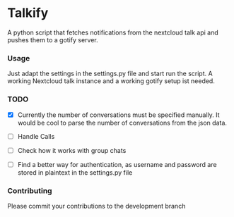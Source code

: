 # Talkify
A python script that fetches notifications from the nextcloud talk api and pushes them to a gotify server.

### Usage
Just adapt the settings in the settings.py file and start run the script.
A working Nextcloud talk instance and a working gotify setup ist needed.

### TODO
- [x] Currently the number of conversations must be specified manually. It would be cool to parse the number of conversations from the json data.
- [ ] Handle Calls
- [ ] Check how it works with group chats
- [ ] Find a better way for authentication, as username and password are stored in plaintext in the settings.py file


### Contributing
Please commit your contributions to the development branch
